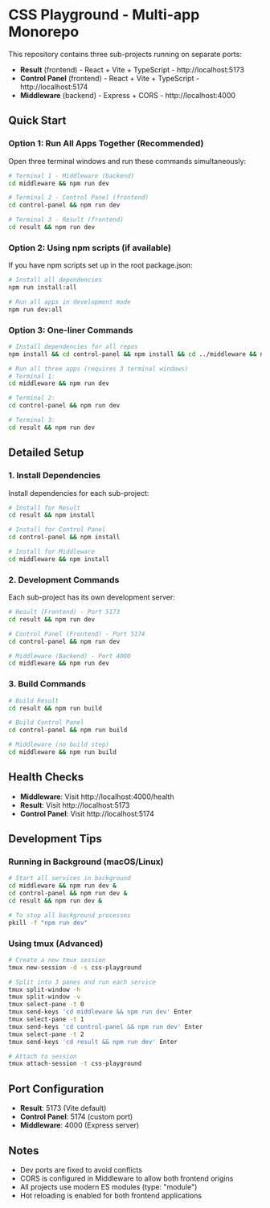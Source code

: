 # CSS Playground - Multi-app Monorepo

This repository contains three sub-projects running on separate ports:

- **Result** (frontend) - React + Vite + TypeScript - http://localhost:5173
- **Control Panel** (frontend) - React + Vite + TypeScript - http://localhost:5174  
- **Middleware** (backend) - Express + CORS - http://localhost:4000

## Quick Start

### Option 1: Run All Apps Together (Recommended)

Open three terminal windows and run these commands simultaneously:

```bash
# Terminal 1 - Middleware (backend)
cd middleware && npm run dev

# Terminal 2 - Control Panel (frontend)
cd control-panel && npm run dev

# Terminal 3 - Result (frontend)
cd result && npm run dev
```

### Option 2: Using npm scripts (if available)

If you have npm scripts set up in the root package.json:

```bash
# Install all dependencies
npm run install:all

# Run all apps in development mode
npm run dev:all
```

### Option 3: One-liner Commands

```bash
# Install dependencies for all repos
npm install && cd control-panel && npm install && cd ../middleware && npm install && cd ../result && npm install

# Run all three apps (requires 3 terminal windows)
# Terminal 1:
cd middleware && npm run dev

# Terminal 2: 
cd control-panel && npm run dev

# Terminal 3:
cd result && npm run dev
```

## Detailed Setup

### 1. Install Dependencies

Install dependencies for each sub-project:

```bash
# Install for Result
cd result && npm install

# Install for Control Panel  
cd control-panel && npm install

# Install for Middleware
cd middleware && npm install
```

### 2. Development Commands

Each sub-project has its own development server:

```bash
# Result (Frontend) - Port 5173
cd result && npm run dev

# Control Panel (Frontend) - Port 5174
cd control-panel && npm run dev

# Middleware (Backend) - Port 4000
cd middleware && npm run dev
```

### 3. Build Commands

```bash
# Build Result
cd result && npm run build

# Build Control Panel
cd control-panel && npm run build

# Middleware (no build step)
cd middleware && npm run build
```

## Health Checks

- **Middleware**: Visit http://localhost:4000/health
- **Result**: Visit http://localhost:5173
- **Control Panel**: Visit http://localhost:5174

## Development Tips

### Running in Background (macOS/Linux)

```bash
# Start all services in background
cd middleware && npm run dev &
cd control-panel && npm run dev &
cd result && npm run dev &

# To stop all background processes
pkill -f "npm run dev"
```

### Using tmux (Advanced)

```bash
# Create a new tmux session
tmux new-session -d -s css-playground

# Split into 3 panes and run each service
tmux split-window -h
tmux split-window -v
tmux select-pane -t 0
tmux send-keys 'cd middleware && npm run dev' Enter
tmux select-pane -t 1  
tmux send-keys 'cd control-panel && npm run dev' Enter
tmux select-pane -t 2
tmux send-keys 'cd result && npm run dev' Enter

# Attach to session
tmux attach-session -t css-playground
```

## Port Configuration

- **Result**: 5173 (Vite default)
- **Control Panel**: 5174 (custom port)
- **Middleware**: 4000 (Express server)

## Notes

- Dev ports are fixed to avoid conflicts
- CORS is configured in Middleware to allow both frontend origins
- All projects use modern ES modules (type: "module")
- Hot reloading is enabled for both frontend applications
